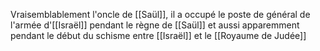 Vraisemblablement l'oncle de [[Saül]], il a occupé le poste de général de l'armée d'[[Israël]] pendant le règne de [[Saül]] et aussi apparemment pendant le début du schisme entre [[Israël]] et le [[Royaume de Judée]]